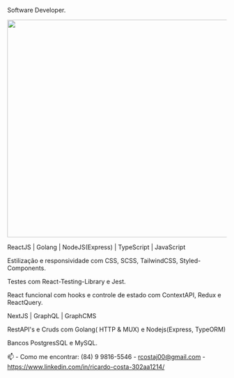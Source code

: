 Software Developer. 

<div align="center">
  <img height="500em" width="700" src="https://raw.githubusercontent.com/MariaLetta/free-gophers-pack/master/illustrations/png/2.png"/>
</div>

ReactJS | Golang | NodeJS(Express) | TypeScript | JavaScript

Estilização e responsividade com CSS, SCSS, TailwindCSS, Styled-Components. 

Testes com React-Testing-Library e Jest.

React funcional com hooks e controle de estado com ContextAPI, Redux e ReactQuery.

NextJS | GraphQL | GraphCMS

RestAPI's e Cruds com Golang( HTTP & MUX) e Nodejs(Express, TypeORM)

Bancos PostgresSQL e MySQL.

📫 - Como me encontrar:
(84) 9 9816-5546 - rcostaj00@gmail.com - https://www.linkedin.com/in/ricardo-costa-302aa1214/


  
 
  
